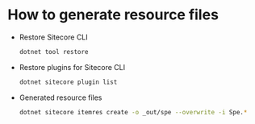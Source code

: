 # How to generate resource files

* Restore Sitecore CLI

    ```bash
    dotnet tool restore
    ```

* Restore plugins for Sitecore CLI

    ```bash
    dotnet sitecore plugin list
    ```

* Generated resource files

    ```bash
    dotnet sitecore itemres create -o _out/spe --overwrite -i Spe.*
    ```
